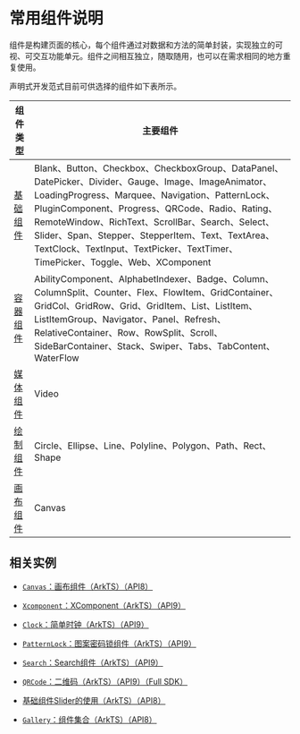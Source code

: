 # 常用组件说明

组件是构建页面的核心，每个组件通过对数据和方法的简单封装，实现独立的可视、可交互功能单元。组件之间相互独立，随取随用，也可以在需求相同的地方重复使用。

声明式开发范式目前可供选择的组件如下表所示。

|           组件类型           |                主要组件                                     |
| ---------------------------- | ---------------------------------------------------------- |
| [基础组件](../reference/arkui-ts/ts-basic-components-blank.md) |  Blank、Button、Checkbox、CheckboxGroup、DataPanel、DatePicker、Divider、Gauge、Image、ImageAnimator、LoadingProgress、Marquee、Navigation、PatternLock、PluginComponent、Progress、QRCode、Radio、Rating、RemoteWindow、RichText、ScrollBar、Search、Select、Slider、Span、Stepper、StepperItem、Text、TextArea、TextClock、TextInput、TextPicker、TextTimer、TimePicker、Toggle、Web、XComponent    |
| [容器组件](../reference/arkui-ts/ts-container-ability-component.md) | AbilityComponent、AlphabetIndexer、Badge、Column、ColumnSplit、Counter、Flex、FlowItem、GridContainer、GridCol、GridRow、Grid、GridItem、List、ListItem、ListItemGroup、Navigator、Panel、Refresh、RelativeContainer、Row、RowSplit、Scroll、SideBarContainer、Stack、Swiper、Tabs、TabContent、WaterFlow   |
| [媒体组件](../reference/arkui-ts/ts-media-components-video.md) |    Video    |
| [绘制组件](../reference/arkui-ts/ts-drawing-components-circle.md) | Circle、Ellipse、Line、Polyline、Polygon、Path、Rect、Shape   |
| [画布组件](../reference/arkui-ts/ts-components-canvas-canvas.md) |   Canvas     |


## 相关实例

- [`Canvas`：画布组件（ArkTS）（API8）](https://gitee.com/openharmony/applications_app_samples/tree/master/ETSUI/Canvas)

- [`Xcomponent`：XComponent（ArkTS）（API9）](https://gitee.com/openharmony/applications_app_samples/tree/master/ETSUI/XComponent)

- [`Clock`：简单时钟（ArkTS）（API9）](https://gitee.com/openharmony/applications_app_samples/tree/master/Preset/Clock)

- [`PatternLock`：图案密码锁组件（ArkTS）（API9）](https://gitee.com/openharmony/applications_app_samples/tree/master/ETSUI/PatternLock)

- [`Search`：Search组件（ArkTS）（API9）](https://gitee.com/openharmony/applications_app_samples/tree/master/ETSUI/Search)

- [`QRCode`：二维码（ArkTS）（API9）（Full SDK）](https://gitee.com/openharmony/applications_app_samples/tree/master/ETSUI/QRCode)

- [基础组件Slider的使用（ArkTS）（API8）](https://gitee.com/openharmony/codelabs/tree/master/ETSUI/SliderApplicationEts)

- [`Gallery`：组件集合（ArkTS）（API8）](https://gitee.com/openharmony/applications_app_samples/tree/master/ETSUI/Gallery)
